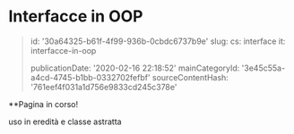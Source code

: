 Interfacce in OOP
=================

> id: '30a64325-b61f-4f99-936b-0cbdc6737b9e'
> slug:
> 	cs: interface
> 	it: interfacce-in-oop
> 
> publicationDate: '2020-02-16 22:18:52'
> mainCategoryId: '3e45c55a-a4cd-4745-b1bb-0332702fefbf'
> sourceContentHash: '761eef4f031a1d756e9833cd245c378e'

**Pagina in corso!

uso in eredità e classe astratta
